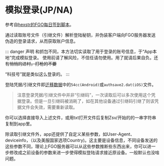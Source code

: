 # 模拟登录(JP/NA)

参考自[hexstr的FGO每日签到脚本](https://github.com/hexstr/FGODailyBonus)。

通过读取账号文件（引继文件）解析登陆秘钥，并伪装客户端向FGO服务器发送伪造的登录请求，从而获取账户信息。

::: danger 声明
和抓包不同，本方法切实读取了用于登录的账号信息，于“App本地”完成模拟登录。
使用前请了解风险，不信任请勿使用。用了就请后果自负。还有~~悄悄的进村，打枪的不要~~

“科技号”就是类似这么登录的。
:::


登陆凭据/引继文件即[迁移数据](./transfer_data.md)中的`54cc(Android)`或`authsave2.dat(iOS)`文件。

> 注意登录凭据/引继文件中并非“引继码”，一次读取后可以多次使用这个凭据登录。但是一旦引继码被消耗了，如在其他设备通过引继码引继了则该凭据文件会失效，需要重新读取。

你可以选择直接导入上述文件，或用txt打开文件后复制Zsv/开始的的一串字符串复制到app里。

除读取引继文件外，app还提供了自定义某些参数，如User-Agent、deviceinfo，（以及美服国家选项Country)。这主要是设备信息，不同设备发送的这些参数不同，理论上FGO服务器可以从这些参数推断些东西出来，你可以进一步修改成之前设备的参数来进一步使得模拟登陆请求接近原设备。一般默认也没啥问题。
